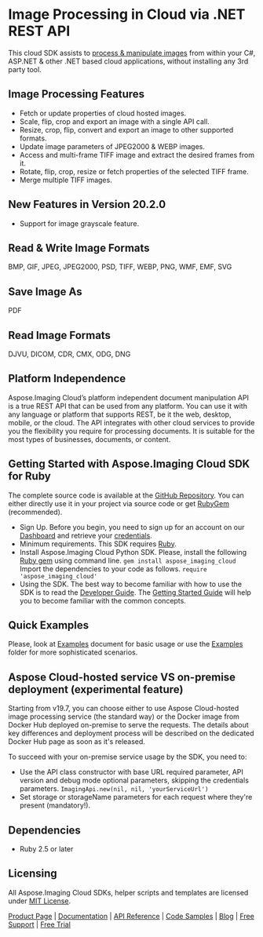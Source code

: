 # Image Processing in Cloud via .NET REST API

This cloud SDK assists to [process & manipulate images](https://products.aspose.cloud/imaging/net) from within your C#, ASP.NET & other .NET based cloud applications, without installing any 3rd party tool.

## Image Processing Features

- Fetch or update properties of cloud hosted images.
- Scale, flip, crop and export an image with a single API call.
- Resize, crop, flip, convert and export an image to other supported formats.
- Update image parameters of JPEG2000 & WEBP images.
- Access and multi-frame TIFF image and extract the desired frames from it.
- Rotate, flip, crop, resize or fetch properties of the selected TIFF frame.
- Merge multiple TIFF images.

## New Features in Version 20.2.0

- Support for image grayscale feature.

## Read & Write Image Formats

BMP, GIF, JPEG, JPEG2000, PSD, TIFF, WEBP, PNG, WMF, EMF, SVG

## Save Image As

PDF

## Read Image Formats

DJVU, DICOM, CDR, CMX, ODG, DNG

## Platform Independence

Aspose.Imaging Cloud’s platform independent document manipulation API is a true REST API that can be used from any platform. You can use it with any language or platform that supports REST, be it the web, desktop, mobile, or the cloud. The API integrates with other cloud services to provide you the flexibility you require for processing documents. It is suitable for the most types of businesses, documents, or content.

## Getting Started with Aspose.Imaging Cloud SDK for Ruby

The complete source code is available at the [GitHub Repository](https://github.com/aspose-imaging-cloud/aspose-imaging-cloud-ruby). You can either directly use it in your project via source code or get [RubyGem](https://rubygems.org/gems/aspose_imaging_cloud) (recommended).

- Sign Up. Before you begin, you need to sign up for an account on our [Dashboard](https://dashboard.aspose.cloud/) and retrieve your [credentials](https://dashboard.aspose.cloud/#/apps).
- Minimum requirements. This SDK requires [Ruby](https://www.ruby-lang.org/en/downloads/).
- Install Aspose.Imaging Cloud Python SDK.
    Please, install the following [Ruby gem](https://rubygems.org/gems/aspose-imaging-cloud/) using command line.
    `gem install aspose_imaging_cloud`
    Import the dependencies to your code as follows.
    `require 'aspose_imaging_cloud'`
- Using the SDK. The best way to become familiar with how to use the SDK is to read the [Developer Guide](https://docs.aspose.cloud/display/imagingcloud/Developer+Guide). The [Getting Started Guide](https://docs.aspose.cloud/display/imagingcloud/Getting+Started) will help you to become familiar with the common concepts.

## Quick Examples

Please, look at [Examples](https://github.com/aspose-imaging-cloud/aspose-imaging-cloud-ruby/blob/master/EXAMPLES.md) document for basic usage or use the [Examples](https://github.com/aspose-imaging-cloud/aspose-imaging-cloud-ruby/blob/master/Examples) folder for more sophisticated scenarios.

## Aspose Cloud-hosted service VS on-premise deployment (experimental feature)

Starting from v19.7, you can choose either to use Aspose Cloud-hosted image processing service (the standard way) or the Docker image from Docker Hub deployed on-premise to serve the requests. The details about key differences and deployment process will be described on the dedicated Docker Hub page as soon as it's released.

To succeed with your on-premise service usage by the SDK, you need to:

- Use the API class constructor with base URL required parameter, API version and debug mode optional parameters, skipping the credentials parameters.
    `ImagingApi.new(nil, nil, 'yourServiceUrl')`
- Set storage or storageName parameters for each request where they're present (mandatory!).

## Dependencies

- Ruby 2.5 or later

## Licensing

All Aspose.Imaging Cloud SDKs, helper scripts and templates are licensed under [MIT License](https://github.com/aspose-imaging-cloud/aspose-imaging-cloud-ruby/blob/master/LICENSE).

[Product Page](https://products.aspose.cloud/imaging/ruby) | [Documentation](https://docs.aspose.cloud/display/imagingcloud/Home) | [API Reference](https://apireference.aspose.cloud/imaging/) | [Code Samples](https://github.com/aspose-imaging-cloud/aspose-imaging-cloud-ruby) | [Blog](https://blog.aspose.cloud/category/imaging/) | [Free Support](https://forum.aspose.cloud/c/imaging) | [Free Trial](https://dashboard.aspose.cloud/#/apps)
